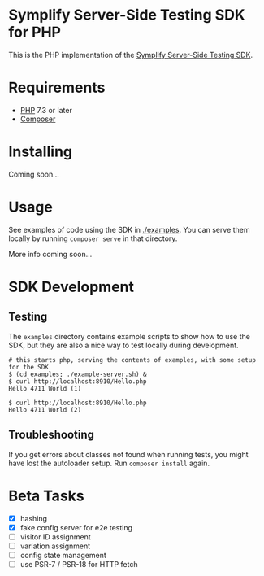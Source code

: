 Symplify Server-Side Testing SDK for PHP
========================================

This is the PHP implementation of the [Symplify Server-Side Testing
SDK](./docs/Server-Side_Testing.md).

Requirements
============

* [PHP](https://www.php.net) 7.3 or later
* [Composer](https://getcomposer.org)

Installing
==========

Coming soon...

Usage
=====

See examples of code using the SDK in [./examples](./examples). You can serve
them locally by running `composer serve` in that directory.

More info coming soon...

SDK Development
===============

## Testing

The `examples` directory contains example scripts to show how to use the SDK,
but they are also a nice way to test locally during development.

```
# this starts php, serving the contents of examples, with some setup for the SDK
$ (cd examples; ./example-server.sh) &
$ curl http://localhost:8910/Hello.php
Hello 4711 World (1)

$ curl http://localhost:8910/Hello.php
Hello 4711 World (2)

```

## Troubleshooting

If you get errors about classes not found when running tests, you might have
lost the autoloader setup. Run `composer install` again.

Beta Tasks
==========

- [x] hashing
- [x] fake config server for e2e testing
- [ ] visitor ID assignment
- [ ] variation assignment
- [ ] config state management
- [ ] use PSR-7 / PSR-18 for HTTP fetch
